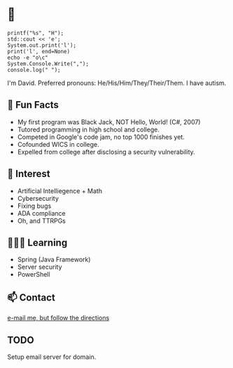 # 👋
```
printf("%s", "H");
std::cout << 'e';
System.out.print('l');
print('l', end=None)
echo -e "o\c"
System.Console.Write(",");
console.log(" ");
```
I'm David. Preferred pronouns: He/His/Him/They/Their/Them. I have autism.

## 🎉 Fun Facts
- My first program was Black Jack, NOT Hello, World! (C#, 2007)
- Tutored programming in high school and college.
- Competed in Google's code jam, no top 1000 finishes yet.
- Cofounded WICS in college.
- Expelled from college after disclosing a security vulnerability.

## 🌠 Interest
- Artificial Intelliegence + Math
- Cybersecurity
- Fixing bugs
- ADA compliance
- Oh, and TTRPGs

## 👨🏻‍🎓 Learning
- Spring (Java Framework)
- Server security
- PowerShell

## 📫 Contact
[e-mail me, but follow the directions](mailto:pac.dlfisher+replace_everything_after_plus_with_github@gmail.com?subject=Project%20or%20Repository%20Name&body=Introduce%20yourself%20and%20INCLUDE%20LINK%20TO%20SITE)

TODO
---
Setup email server for domain.

<!---
dfisheritp/dfisheritp is a ✨ special ✨ repository because its `README.md` (this file) appears on your GitHub profile.
You can click the Preview link to take a look at your changes.
--->
